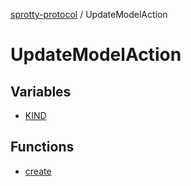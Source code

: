 
[sprotty-protocol](../globals) / UpdateModelAction

# UpdateModelAction

## Variables

- [KIND](../UpdateModelAction.Variable.KIND)

## Functions

- [create](../UpdateModelAction.Function.create)

